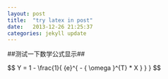 ```yaml
---
layout: post
title:  "try latex in post"
date:   2013-12-26 21:25:37
categories: jekyll update
---
```


##测试一下数学公式显示##

$$ Y = 1 - \frac{1}{ {e}^{ - { \omega }^{T} * X } } } $$ 
